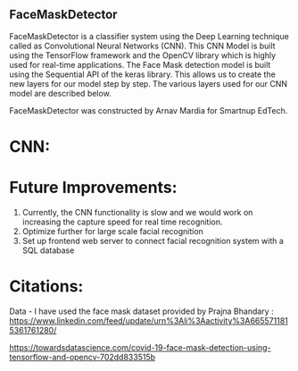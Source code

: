 ## FaceMaskDetector

FaceMaskDetector is a classifier system using the Deep Learning technique called as Convolutional Neural Networks (CNN). This CNN Model is built using the TensorFlow framework and the OpenCV library which is highly used for real-time applications.
The Face Mask detection model is built using the Sequential API of the keras library. This allows us to create the new layers for our model step by step. The various layers used for our CNN model are described below.

FaceMaskDetector was constructed by Arnav Mardia for Smartnup EdTech. 

# CNN:



# Future Improvements:
1. Currently, the CNN functionality is slow and we would work on increasing the capture speed for real time recognition. 
2. Optimize further for large scale facial recognition
3. Set up frontend web server to connect facial recognition system with a SQL database

# Citations: 
Data - I have used the face mask dataset provided by Prajna Bhandary : https://www.linkedin.com/feed/update/urn%3Ali%3Aactivity%3A6655711815361761280/

https://towardsdatascience.com/covid-19-face-mask-detection-using-tensorflow-and-opencv-702dd833515b

